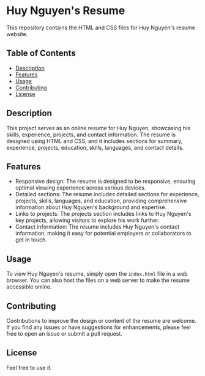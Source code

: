 # Huy Nguyen's Resume

This repository contains the HTML and CSS files for Huy Nguyen's resume website.

## Table of Contents

- [Description](#description)
- [Features](#features)
- [Usage](#usage)
- [Contributing](#contributing)
- [License](#license)

## Description

This project serves as an online resume for Huy Nguyen, showcasing his skills, experience, projects, and contact information. The resume is designed using HTML and CSS, and it includes sections for summary, experience, projects, education, skills, languages, and contact details.

## Features

- Responsive design: The resume is designed to be responsive, ensuring optimal viewing experience across various devices.
- Detailed sections: The resume includes detailed sections for experience, projects, skills, languages, and education, providing comprehensive information about Huy Nguyen's background and expertise.
- Links to projects: The projects section includes links to Huy Nguyen's key projects, allowing visitors to explore his work further.
- Contact information: The resume includes Huy Nguyen's contact information, making it easy for potential employers or collaborators to get in touch.

## Usage

To view Huy Nguyen's resume, simply open the `index.html` file in a web browser. You can also host the files on a web server to make the resume accessible online.

## Contributing

Contributions to improve the design or content of the resume are welcome. If you find any issues or have suggestions for enhancements, please feel free to open an issue or submit a pull request.

## License

Feel free to use it. 
